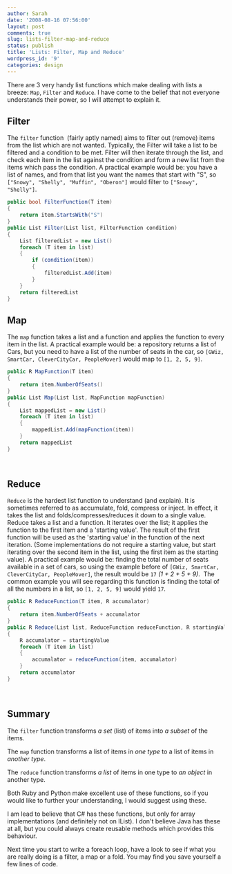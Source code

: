 ```yaml
---
author: Sarah
date: '2008-08-16 07:56:00'
layout: post
comments: true
slug: lists-filter-map-and-reduce
status: publish
title: 'Lists: Filter, Map and Reduce'
wordpress_id: '9'
categories: design
---
```


There are 3 very handy list functions which make dealing with lists a breeze: `Map`, `Filter` and `Reduce`. I have come to the belief that not everyone understands their power, so I will attempt to explain it.

## Filter
The `filter` function  (fairly aptly named) aims to filter out (remove) items from the list which are not wanted. Typically, the Filter will take a list to be filtered and a condition to be met. Filter will then iterate through the list, and check each item in the list against the condition and form a new list from the items which pass the condition. A practical example would be: you have a list of names, and from that list you want the names that start with "S", so `["Snowy", "Shelly", "Muffin", "Oberon"]` would filter to `["Snowy", "Shelly"]`.

``` csharp
public bool FilterFunction(T item)
{
	return item.StartsWith("S")
}
public List Filter(List list, FilterFunction condition)
{
	List filteredList = new List()
	foreach (T item in list)
	{
		if (condition(item))
		{
			filteredList.Add(item)
		}
	}
	return filteredList
}
```

## Map
The `map` function takes a list and a function and applies the function to every item in the list. A practical example would be: a repository returns a list of Cars, but you need to have a list of the number of seats in the car, so `[GWiz, SmartCar, CleverCityCar, PeopleMover]` would map to `[1, 2, 5, 9]`. 
 

``` csharp
public R MapFunction(T item)
{
	return item.NumberOfSeats()
}
public List Map(List list, MapFunction mapFunction)
{
	List mappedList = new List()
	foreach (T item in list)
	{
		mappedList.Add(mapFunction(item))
	}
	return mappedList
}
```
 
## Reduce
`Reduce` is the hardest list function to understand (and explain). It is sometimes referred to as accumulate, fold, compress or inject. In effect, it takes the list and folds/compresses/reduces it down to a single value. Reduce takes a list and a function. It iterates over the list; it applies the function to the first item and a 'starting value'. The result of the first function will be used as the 'starting value' in the function of the next iteration. (Some implementations do not require a starting value, but start iterating over the second item in the list, using the first item as the starting value). A practical example would be: finding the total number of seats available in a set of cars, so using the example before of `[GWiz, SmartCar, CleverCityCar, PeopleMover]`, the result would be `17` *(1 + 2 + 5 + 9)*.  The common example you will see regarding this function is finding the total of all the numbers in a list, so `[1, 2, 5, 9]` would yield `17`.

``` csharp
public R ReduceFunction(T item, R accumalator)
{
	return item.NumberOfSeats + accumalator
}
public R Reduce(List list, ReduceFunction reduceFunction, R startingValue)
{
	R accumalator = startingValue
	foreach (T item in list)
	{
		accumalator = reduceFunction(item, accumalator)
	}
	return accumalator
}
```
 
## Summary
The `filter` function transforms *a set* (list) of items into *a subset* of the items.

The `map` function transforms a list of items in *one type* to a list of items in *another type*.

The `reduce` function transforms *a list* of items in one type to *an object* in another type.

Both Ruby and Python make excellent use of these functions, so if you would like to further your understanding, I would suggest using these.

I am lead to believe that C# has these functions, but only for array implementations (and definitely not on IList). I don't believe Java has these at all, but you could always create reusable methods which provides this behaviour.

Next time you start to write a foreach loop, have a look to see if what you are really doing is a filter, a map or a fold. You may find you save yourself a few lines of code.
